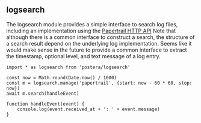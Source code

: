 ## logsearch

The logsearch module provides a simple interface to search log files,
including an implementation using the
[Papertrail HTTP API](https://help.papertrailapp.com/kb/how-it-works/http-api)
Note that although there is a common interface to construct a search,
the structure of a search result depend on the underlying log implementation.
Seems like it would make sense in the future to provide a common interface
to extract the timestamp, optional level, and text message of a log entry.

    import * as logsearch from 'postera/logsearch'

    const now = Math.round(Date.now() / 1000)
    const m = logsearch.manage('papertrail', {start: now - 60 * 60, stop: now})
    await m.search(handleEvent)

    function handleEvent(event) {
        console.log(event.received_at + ': ' + event.message)
    }
